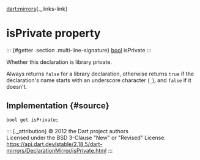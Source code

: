 [dart:mirrors](../../dart-mirrors/dart-mirrors-library){._links-link}

isPrivate property
==================

::: {#getter .section .multi-line-signature}
[bool](../../dart-core/bool-class) isPrivate
:::

Whether this declaration is library private.

Always returns `false` for a library declaration, otherwise returns
`true` if the declaration\'s name starts with an underscore character
(`_`), and `false` if it doesn\'t.

Implementation {#source}
--------------

``` {.language-dart data-language="dart"}
bool get isPrivate;
```

::: {._attribution}
© 2012 the Dart project authors\
Licensed under the BSD 3-Clause \"New\" or \"Revised\" License.\
<https://api.dart.dev/stable/2.18.5/dart-mirrors/DeclarationMirror/isPrivate.html>
:::
